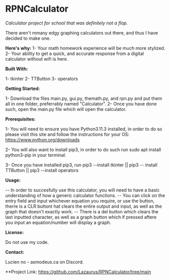 # RPNCalculator
*Calculator project for school that was definitely not a flop.*

There aren't mmany edgy graphing calculators out there, and thus I have decided to make one.


**Here's why:**
1- Your math homework experience will be much more stylized.
2- Your ability to get a quick, and accurate response from a digital calculator without wifi is here.


**Built With:**

1- tkinter
2- TTButton
3- operators 


**Getting Started:**

1- Download the files main.py, gui.py, themath.py, and rpn.py and put them all in one folder, preferrably named "Calculator".
2- Once you have done such, open the main.py file which will open the calculator.


**Prerequisites:**

1- You will need to ensure you have Python3.11.3 installed, in order to do so please visit this site and follow the instructions for your OS: https://www.python.org/downloads

2- You will also want to install pip3, in order to do such run sudo apt install python3-pip in your terminal.

3- Once you have installed pip3, run pip3 --install tkinter || pip3 -- install TTButton || pip3 --install operators


**Usage:**

-- In order to succesfully use this calculator, you will need to have a basic understanding of how a generic calculator functions.
-- You can click on the entry field and input whichever equation you require, or use the button, therre is a CLR buttont hat clears the entire output and input, as well as the graph that doesn't exactly work. 
-- There is a del button which clears the last inputted character, as well as a graph button which if pressed aftere you input an equation/number will display
a graph.


**License:**

Do not use my code.


**Contact:**

Lucien no - asmodeus.ca on Discord.


**Project Link: https://github.com/Lazaurus/RPNCalculator/tree/main
